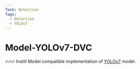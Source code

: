 ```yaml
---
Task: Detection
Tags:
  - Detection
  - YOLOv7
---
```


# Model-YOLOv7-DVC

🔥🔥🔥 Instill Model compatible implementation of [YOLOv7](https://github.com/WongKinYiu/yolov7) model.
